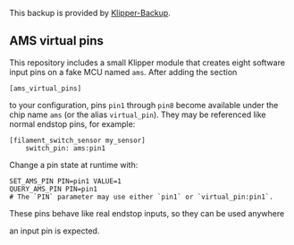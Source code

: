 
This backup is provided by [Klipper-Backup](https://github.com/Staubgeborener/klipper-backup).

## AMS virtual pins

This repository includes a small Klipper module that creates eight
software input pins on a fake MCU named `ams`.  After adding the section

```
[ams_virtual_pins]
```

to your configuration, pins `pin1` through `pin8` become available under
the chip name `ams` (or the alias `virtual_pin`).  They may be referenced
like normal endstop pins,
for example:

```
[filament_switch_sensor my_sensor]
    switch_pin: ams:pin1
```

Change a pin state at runtime with:

```
SET_AMS_PIN PIN=pin1 VALUE=1
QUERY_AMS_PIN PIN=pin1
# The `PIN` parameter may use either `pin1` or `virtual_pin:pin1`.
```

These pins behave like real endstop inputs, so they can be used anywhere

an input pin is expected.
